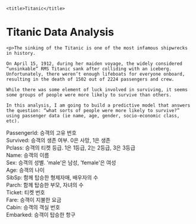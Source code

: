 <!DOCTYPE html>
<html lang="en">
<head>
    <meta charset="UTF-8">
    
    <title>Titanic</title>
</head>
<body>
    <h1>Titanic Data Analysis</h1>

    <p>The sinking of the Titanic is one of the most infamous shipwrecks in history.
    
    On April 15, 1912, during her maiden voyage, the widely considered “unsinkable” RMS Titanic sank after colliding with an iceberg. Unfortunately, there weren’t enough lifeboats for everyone onboard, resulting in the death of 1502 out of 2224 passengers and crew.
    
    While there was some element of luck involved in surviving, it seems some groups of people were more likely to survive than others.
    
    In this analysis, I am going to build a predictive model that answers the question: “what sorts of people were more likely to survive?” using passenger data (ie name, age, gender, socio-economic class, etc).  
</p>
<p>
PassengerId: 승객의 고유 번호<br>
Survived: 승객의 생존 여부. 0은 사망, 1은 생존<br>
Pclass: 승객의 티켓 등급. 1은 1등급, 2는 2등급, 3은 3등급<br>
Name: 승객의 이름<br>
Sex: 승객의 성별. 'male'은 남성, 'female'은 여성<br>
Age: 승객의 나이<br>
SibSp: 함께 탑승한 형제자매, 배우자의 수<br>
Parch: 함께 탑승한 부모, 자녀의 수<br>
Ticket: 티켓 번호<br>
Fare: 승객이 지불한 요금<br>
Cabin: 승객의 객실 번호<br>
Embarked: 승객이 탑승한 항구<br>

</body>
</html>

